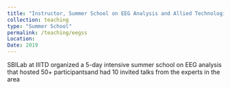 ```yaml
---
title: "Instructor, Summer School on EEG Analysis and Allied Technologies"
collection: teaching
type: "Summer School"
permalink: /teaching/eegss
Location: 
Date: 2019
---
```


SBILab at IIITD organized a 5-day intensive summer school on EEG analysis that hosted 50+ participantsand had 10 invited talks from the experts in the area
